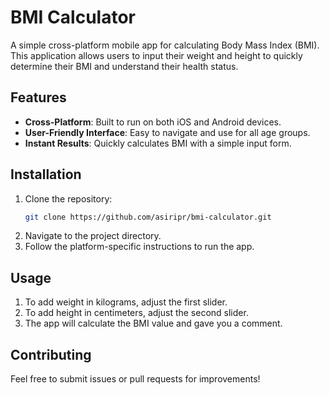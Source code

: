 # BMI Calculator

A simple cross-platform mobile app for calculating Body Mass Index (BMI). This application allows users to input their weight and height to quickly determine their BMI and understand their health status.

## Features
- **Cross-Platform**: Built to run on both iOS and Android devices.
- **User-Friendly Interface**: Easy to navigate and use for all age groups.
- **Instant Results**: Quickly calculates BMI with a simple input form.

## Installation
1. Clone the repository:  
   ```bash
   git clone https://github.com/asiripr/bmi-calculator.git
   ```
2. Navigate to the project directory.
3. Follow the platform-specific instructions to run the app.

## Usage
1. To add weight in kilograms, adjust the first slider.
2. To add height in centimeters, adjust the second slider.
3. The app will calculate the BMI value and gave you a comment.

## Contributing
Feel free to submit issues or pull requests for improvements!
